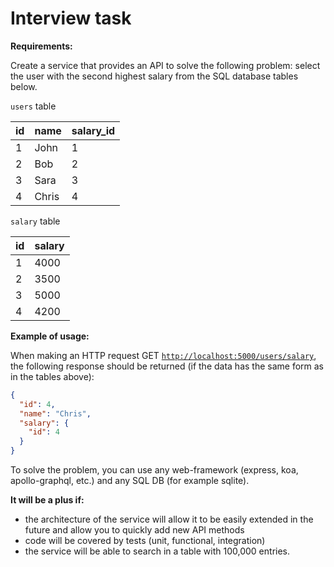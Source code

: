 # Interview task

**Requirements:**

Create a service that provides an API to solve the following problem: select the user with the second highest salary from the SQL database tables below.

`users` table

| id | name | salary_id |
| --- | --- | --- |
| 1 | John | 1 |
| 2 | Bob | 2 |
| 3 | Sara | 3 |
| 4 | Chris | 4 |

`salary` table

| id | salary |
| --- | --- |
| 1 | 4000 |
| 2 | 3500 |
| 3 | 5000 |
| 4 | 4200 |

**Example of usage:**

When making an HTTP request GET [`http://localhost:5000/users/salary`](http://localhost:5000/users/salary), the following response should be returned (if the data has the same form as in the tables above):

```json
{
  "id": 4,
  "name": "Chris",
  "salary": {
    "id": 4
  }
}
```

To solve the problem, you can use any web-framework (express, koa, apollo-graphql, etc.) and any SQL DB (for example sqlite).

**It will be a plus if:**

- the architecture of the service will allow it to be easily extended in the future and allow you to quickly add new API methods
- code will be covered by tests (unit, functional, integration)
- the service will be able to search in a table with 100,000 entries.

